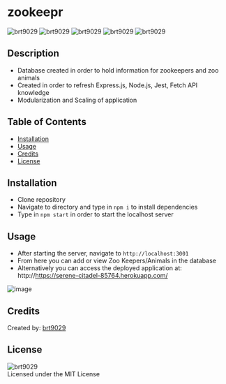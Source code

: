 # zookeepr
![brt9029](https://img.shields.io/badge/-javascript-yellow)
![brt9029](https://img.shields.io/badge/-node.js-brightgreen)
![brt9029](https://img.shields.io/badge/-html-blueviolet)
![brt9029](https://img.shields.io/badge/-css-blue)
![brt9029](https://img.shields.io/badge/-bootstrap-orange)

## Description
- Database created in order to hold information for zookeepers and zoo animals
- Created in order to refresh Express.js, Node.js, Jest, Fetch API knowledge
- Modularization and Scaling of application


## Table of Contents
- [Installation](#installation)
- [Usage](#usage)
- [Credits](#credits)
- [License](#license)

## Installation
- Clone repository
- Navigate to directory and type in ```npm i``` to install dependencies
- Type in ```npm start``` in order to start the localhost server

## Usage
- After starting the server, navigate to ```http://localhost:3001```
- From here you can add or view Zoo Keepers/Animals in the database
- Alternatively you can access the deployed application at: http://https://serene-citadel-85764.herokuapp.com/

![image](https://user-images.githubusercontent.com/26530136/184071051-4e6a78b4-1822-44d8-b487-0866cdb03e79.png)


## Credits
Created by: [brt9029](wwww.github.com/brt9029 "GitHub Profile Link")

## License
![brt9029](https://img.shields.io/github/license/brt9029/zookeepr)  
Licensed under the MIT License

